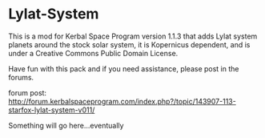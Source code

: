 # Lylat-System

This is a mod for Kerbal Space Program version 1.1.3 that adds Lylat system planets around the stock solar system, it is Kopernicus dependent, and is under a Creative Commons Public Domain License.

Have fun with this pack and if you need assistance, please post in the forums.

forum post: http://forum.kerbalspaceprogram.com/index.php?/topic/143907-113-starfox-lylat-system-v011/








Something will go here...eventually
